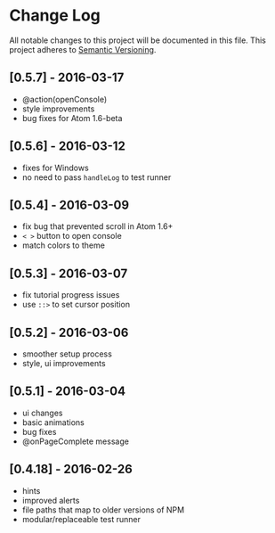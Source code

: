 # Change Log
All notable changes to this project will be documented in this file.
This project adheres to [Semantic Versioning](http://semver.org/).

## [0.5.7] - 2016-03-17
- @action(openConsole)
- style improvements
- bug fixes for Atom 1.6-beta

## [0.5.6] - 2016-03-12
- fixes for Windows
- no need to pass `handleLog` to test runner

## [0.5.4] - 2016-03-09
- fix bug that prevented scroll in Atom 1.6+
- `< >` button to open console
- match colors to theme

## [0.5.3] - 2016-03-07
- fix tutorial progress issues
- use `::>` to set cursor position

## [0.5.2] - 2016-03-06
- smoother setup process
- style, ui improvements

## [0.5.1] - 2016-03-04
- ui changes
- basic animations
- bug fixes
- @onPageComplete message

## [0.4.18] - 2016-02-26
- hints
- improved alerts
- file paths that map to older versions of NPM
- modular/replaceable test runner
